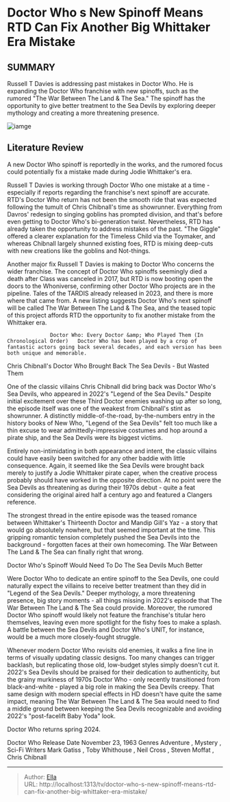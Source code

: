 # Doctor Who s New Spinoff Means RTD Can Fix Another Big Whittaker Era Mistake


## SUMMARY 



  Russell T Davies is addressing past mistakes in Doctor Who.   He is expanding the Doctor Who franchise with new spinoffs, such as the rumored &#34;The War Between The Land &amp; The Sea.&#34;   The spinoff has the opportunity to give better treatment to the Sea Devils by exploring deeper mythology and creating a more threatening presence.  

![iamge](https://static1.srcdn.com/wordpress/wp-content/uploads/2024/01/jodie-whittaker-as-thirteenth-doctor-and-sea-devil-in-doctor-who.jpg)

## Literature Review
A new Doctor Who spinoff is reportedly in the works, and the rumored focus could potentially fix a mistake made during Jodie Whittaker&#39;s era.




Russell T Davies is working through Doctor Who one mistake at a time - especially if reports regarding the franchise&#39;s next spinoff are accurate. RTD&#39;s Doctor Who return has not been the smooth ride that was expected following the tumult of Chris Chibnall&#39;s time as showrunner. Everything from Davros&#39; redesign to singing goblins has prompted division, and that&#39;s before even getting to Doctor Who&#39;s bi-generation twist. Nevertheless, RTD has already taken the opportunity to address mistakes of the past. &#34;The Giggle&#34; offered a clearer explanation for the Timeless Child via the Toymaker, and whereas Chibnall largely shunned existing foes, RTD is mixing deep-cuts with new creations like the goblins and Not-things.




Another major fix Russell T Davies is making to Doctor Who concerns the wider franchise. The concept of Doctor Who spinoffs seemingly died a death after Class was canceled in 2017, but RTD is now booting open the doors to the Whoniverse, confirming other Doctor Who projects are in the pipeline. Tales of the TARDIS already released in 2023, and there is more where that came from. A new listing suggests Doctor Who&#39;s next spinoff will be called The War Between The Land &amp; The Sea, and the teased topic of this project affords RTD the opportunity to fix another mistake from the Whittaker era.

                  Doctor Who: Every Doctor &amp; Who Played Them (In Chronological Order)   Doctor Who has been played by a crop of fantastic actors going back several decades, and each version has been both unique and memorable.    


 Chris Chibnall&#39;s Doctor Who Brought Back The Sea Devils - But Wasted Them 
          




One of the classic villains Chris Chibnall did bring back was Doctor Who&#39;s Sea Devils, who appeared in 2022&#39;s &#34;Legend of the Sea Devils.&#34; Despite initial excitement over these Third Doctor enemies washing up after so long, the episode itself was one of the weakest from Chibnall&#39;s stint as showrunner. A distinctly middle-of-the-road, by-the-numbers entry in the history books of New Who, &#34;Legend of the Sea Devils&#34; felt too much like a thin excuse to wear admittedly-impressive costumes and hop around a pirate ship, and the Sea Devils were its biggest victims.

Entirely non-intimidating in both appearance and intent, the classic villains could have easily been switched for any other baddie with little consequence. Again, it seemed like the Sea Devils were brought back merely to justify a Jodie Whittaker pirate caper, when the creative process probably should have worked in the opposite direction. At no point were the Sea Devils as threatening as during their 1970s debut - quite a feat considering the original aired half a century ago and featured a Clangers reference.




The strongest thread in the entire episode was the teased romance between Whittaker&#39;s Thirteenth Doctor and Mandip Gill&#39;s Yaz - a story that would go absolutely nowhere, but that seemed important at the time. This gripping romantic tension completely pushed the Sea Devils into the background - forgotten faces at their own homecoming. The War Between The Land &amp; The Sea can finally right that wrong.



 Doctor Who&#39;s Spinoff Would Need To Do The Sea Devils Much Better 
          

Were Doctor Who to dedicate an entire spinoff to the Sea Devils, one could naturally expect the villains to receive better treatment than they did in &#34;Legend of the Sea Devils.&#34; Deeper mythology, a more threatening presence, big story moments - all things missing in 2022&#39;s episode that The War Between The Land &amp; The Sea could provide. Moreover, the rumored Doctor Who spinoff would likely not feature the franchise&#39;s titular hero themselves, leaving even more spotlight for the fishy foes to make a splash. A battle between the Sea Devils and Doctor Who&#39;s UNIT, for instance, would be a much more closely-fought struggle.




Whenever modern Doctor Who revisits old enemies, it walks a fine line in terms of visually updating classic designs. Too many changes can trigger backlash, but replicating those old, low-budget styles simply doesn&#39;t cut it. 2022&#39;s Sea Devils should be praised for their dedication to authenticity, but the grainy murkiness of 1970s Doctor Who - only recently transitioned from black-and-white - played a big role in making the Sea Devils creepy. That same design with modern special effects in HD doesn&#39;t have quite the same impact, meaning The War Between The Land &amp; The Sea would need to find a middle ground between keeping the Sea Devils recognizable and avoiding 2022&#39;s &#34;post-facelift Baby Yoda&#34; look.



Doctor Who returns spring 2024.




  Doctor Who   Release Date   November 23, 1963    Genres   Adventure , Mystery ,  Sci-Fi    Writers   Mark Gatiss , Toby Whithouse , Neil Cross , Steven Moffat , Chris Chibnall       




 



---

> Author: [Ella](https://instagram.hk.cn/)  
> URL: http://localhost:1313/tv/doctor-who-s-new-spinoff-means-rtd-can-fix-another-big-whittaker-era-mistake/  

